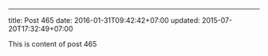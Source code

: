 ---
title: Post 465
date: 2016-01-31T09:42:42+07:00
updated: 2015-07-20T17:32:49+07:00

This is content of post 465